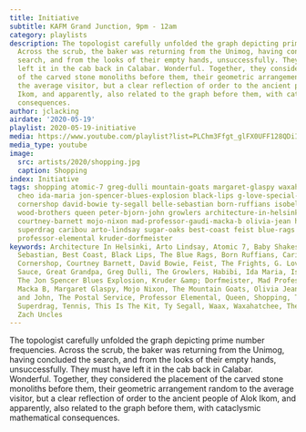 ```yaml
---
title: Initiative
subtitle: KAFM Grand Junction, 9pm - 12am
category: playlists
description: The topologist carefully unfolded the graph depicting prime number frequencies.
  Across the scrub, the baker was returning from the Unimog, having concluded the
  search, and from the looks of their empty hands, unsuccessfully. They must have
  left it in the cab back in Calabar. Wonderful. Together, they considered the placement
  of the carved stone monoliths before them, their geometric arrangement random to
  the average visitor, but a clear reflection of order to the ancient people of Alok
  Ikom, and apparently, also related to the graph before them, with cataclysmic mathematical
  consequences.
author: jclacking
airdate: '2020-05-19'
playlist: 2020-05-19-initiative
media: https://www.youtube.com/playlist?list=PLChm3Ffgt_glFX0UFF128QDiIE7lNtflp
media_type: youtube
image:
  src: artists/2020/shopping.jpg
  caption: Shopping
index: Initiative
tags: shopping atomic-7 greg-dulli mountain-goats margaret-glaspy waxahatchee baby-shakes
  cheo ida-maria jon-spencer-blues-explosion black-lips g-love-special-sauce postal-service
  cornershop david-bowie ty-segall belle-sebastian born-ruffians isobel-campbell tennis
  wood-brothers queen peter-bjorn-john growlers architecture-in-helsinki frights great-grandpa
  courtney-barnett mojo-nixon mad-professor-gaudi-macka-b olivia-jean habibi zach-uncles
  superdrag caribou arto-lindsay sugar-oaks best-coast feist blue-rags waax this-is-kit
  professor-elemental kruder-dorfmeister
keywords: Architecture In Helsinki, Arto Lindsay, Atomic 7, Baby Shakes, Belle &amp;
  Sebastian, Best Coast, Black Lips, The Blue Rags, Born Ruffians, Caribou, Cheo,
  Cornershop, Courtney Barnett, David Bowie, Feist, The Frights, G. Love &amp; Special
  Sauce, Great Grandpa, Greg Dulli, The Growlers, Habibi, Ida Maria, Isobel Campbell,
  The Jon Spencer Blues Explosion, Kruder &amp; Dorfmeister, Mad Professor, Gaudi,
  Macka B, Margaret Glaspy, Mojo Nixon, The Mountain Goats, Olivia Jean, Peter Bjorn
  and John, The Postal Service, Professor Elemental, Queen, Shopping, The Sugar Oaks,
  Superdrag, Tennis, This Is The Kit, Ty Segall, Waax, Waxahatchee, The Wood Brothers,
  Zach Uncles
---
```

The topologist carefully unfolded the graph depicting prime number frequencies. Across the scrub, the baker was returning from the Unimog, having concluded the search, and from the looks of their empty hands, unsuccessfully. They must have left it in the cab back in Calabar. Wonderful. Together, they considered the placement of the carved stone monoliths before them, their geometric arrangement random to the average visitor, but a clear reflection of order to the ancient people of Alok Ikom, and apparently, also related to the graph before them, with cataclysmic mathematical consequences.
